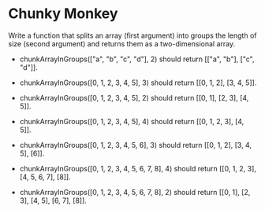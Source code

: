 # Chunky Monkey 

Write a function that splits an array (first argument) into groups the length of size (second argument) and returns them as a two-dimensional array. 

* chunkArrayInGroups(["a", "b", "c", "d"], 2) should return [["a", "b"], ["c", "d"]].

* chunkArrayInGroups([0, 1, 2, 3, 4, 5], 3) should return [[0, 1, 2], [3, 4, 5]].

* chunkArrayInGroups([0, 1, 2, 3, 4, 5], 2) should return [[0, 1], [2, 3], [4, 5]].

* chunkArrayInGroups([0, 1, 2, 3, 4, 5], 4) should return [[0, 1, 2, 3], [4, 5]].

* chunkArrayInGroups([0, 1, 2, 3, 4, 5, 6], 3) should return [[0, 1, 2], [3, 4, 5], [6]].

* chunkArrayInGroups([0, 1, 2, 3, 4, 5, 6, 7, 8], 4) should return [[0, 1, 2, 3], [4, 5, 6, 7], [8]].

* chunkArrayInGroups([0, 1, 2, 3, 4, 5, 6, 7, 8], 2) should return [[0, 1], [2, 3], [4, 5], [6, 7], [8]].